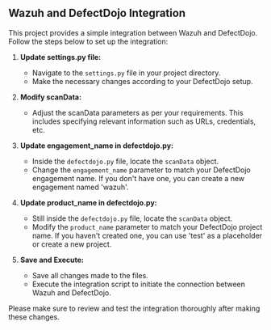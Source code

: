 ## Wazuh and DefectDojo Integration

This project provides a simple integration between Wazuh and DefectDojo. Follow the steps below to set up the integration:

1. **Update settings.py file:**
   - Navigate to the `settings.py` file in your project directory.
   - Make the necessary changes according to your DefectDojo setup. 

2. **Modify scanData:**
   - Adjust the scanData parameters as per your requirements. This includes specifying relevant information such as URLs, credentials, etc.

3. **Update engagement_name in defectdojo.py:**
   - Inside the `defectdojo.py` file, locate the `scanData` object.
   - Change the `engagement_name` parameter to match your DefectDojo engagement name. If you don't have one, you can create a new engagement named 'wazuh'.

4. **Update product_name in defectdojo.py:**
   - Still inside the `defectdojo.py` file, locate the `scanData` object.
   - Modify the `product_name` parameter to match your DefectDojo project name. If you haven't created one, you can use 'test' as a placeholder or create a new project.

5. **Save and Execute:**
   - Save all changes made to the files.
   - Execute the integration script to initiate the connection between Wazuh and DefectDojo.

Please make sure to review and test the integration thoroughly after making these changes.
